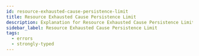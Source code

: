 ```yaml
---
id: resource-exhausted-cause-persistence-limit
title: Resource Exhausted Cause Persistence Limit
description: Explanation for Resource Exhausted Cause Persistence Limit error message, and how to fix it.
sidebar_label: Resource Exhausted Cause Persistence Limit
tags:
  - errors
  - strongly-typed
---
```

